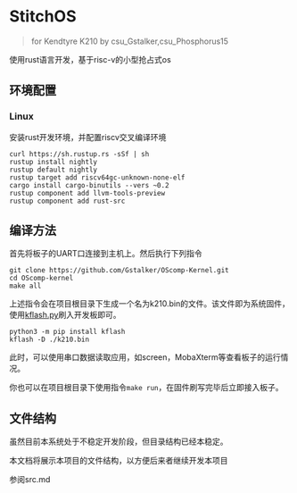 # StitchOS

> for Kendtyre K210
> by csu_Gstalker,csu_Phosphorus15

使用rust语言开发，基于risc-v的小型抢占式os

## 环境配置

### Linux

安装rust开发环境，并配置riscv交叉编译环境

```shell
curl https://sh.rustup.rs -sSf | sh
rustup install nightly
rustup default nightly
rustup target add riscv64gc-unknown-none-elf
cargo install cargo-binutils --vers ~0.2
rustup component add llvm-tools-preview
rustup component add rust-src
```



## 编译方法

首先将板子的UART口连接到主机上。然后执行下列指令

```shell
git clone https://github.com/Gstalker/OScomp-Kernel.git
cd OScomp-kernel
make all
```

上述指令会在项目根目录下生成一个名为k210.bin的文件。该文件即为系统固件，使用[kflash.py](https://github.com/kendryte/kflash.py)刷入开发板即可。

```shell
python3 -m pip install kflash
kflash -D ./k210.bin
```

此时，可以使用串口数据读取应用，如screen，MobaXterm等查看板子的运行情况。

你也可以在项目根目录下使用指令`make run`，在固件刷写完毕后立即接入板子。



## 文件结构

虽然目前本系统处于不稳定开发阶段，但目录结构已经本稳定。

本文档将展示本项目的文件结构，以方便后来者继续开发本项目

参阅src.md